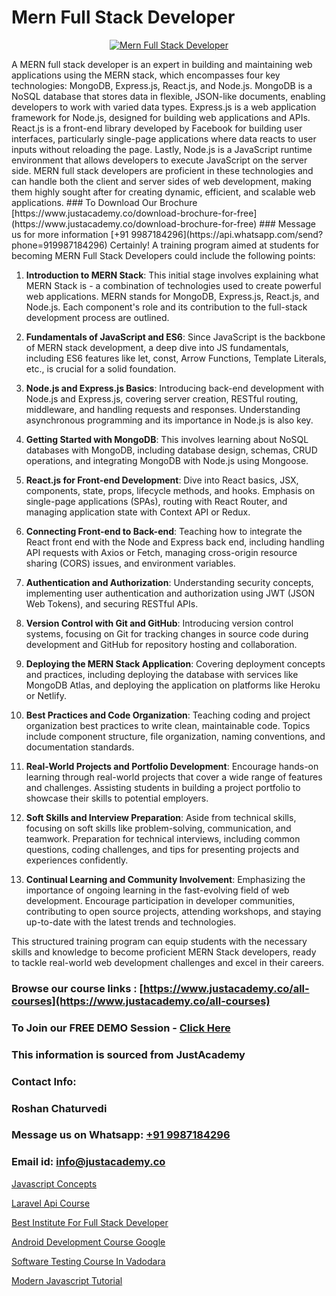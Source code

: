 # Mern Full Stack Developer

<p align="center">
  <a href="https://justacademy.co/program-detail/full-stack-web-development">
    <img src="https://justacademy.co/storage2/program_images/1704700371.webp" alt="Mern Full Stack Developer">
  </a>
</p>
A MERN full stack developer is an expert in building and maintaining web applications using the MERN stack, which encompasses four key technologies: MongoDB, Express.js, React.js, and Node.js. MongoDB is a NoSQL database that stores data in flexible, JSON-like documents, enabling developers to work with varied data types. Express.js is a web application framework for Node.js, designed for building web applications and APIs. React.js is a front-end library developed by Facebook for building user interfaces, particularly single-page applications where data reacts to user inputs without reloading the page. Lastly, Node.js is a JavaScript runtime environment that allows developers to execute JavaScript on the server side. MERN full stack developers are proficient in these technologies and can handle both the client and server sides of web development, making them highly sought after for creating dynamic, efficient, and scalable web applications.
### To Download Our Brochure [https://www.justacademy.co/download-brochure-for-free](https://www.justacademy.co/download-brochure-for-free)
### Message us for more information [+91 9987184296](https://api.whatsapp.com/send?phone=919987184296)
Certainly! A training program aimed at students for becoming MERN Full Stack Developers could include the following points:

1) **Introduction to MERN Stack**: This initial stage involves explaining what MERN Stack is - a combination of technologies used to create powerful web applications. MERN stands for MongoDB, Express.js, React.js, and Node.js. Each component's role and its contribution to the full-stack development process are outlined.

2) **Fundamentals of JavaScript and ES6**: Since JavaScript is the backbone of MERN stack development, a deep dive into JS fundamentals, including ES6 features like let, const, Arrow Functions, Template Literals, etc., is crucial for a solid foundation.

3) **Node.js and Express.js Basics**: Introducing back-end development with Node.js and Express.js, covering server creation, RESTful routing, middleware, and handling requests and responses. Understanding asynchronous programming and its importance in Node.js is also key.

4) **Getting Started with MongoDB**: This involves learning about NoSQL databases with MongoDB, including database design, schemas, CRUD operations, and integrating MongoDB with Node.js using Mongoose.

5) **React.js for Front-end Development**: Dive into React basics, JSX, components, state, props, lifecycle methods, and hooks. Emphasis on single-page applications (SPAs), routing with React Router, and managing application state with Context API or Redux.

6) **Connecting Front-end to Back-end**: Teaching how to integrate the React front end with the Node and Express back end, including handling API requests with Axios or Fetch, managing cross-origin resource sharing (CORS) issues, and environment variables.

7) **Authentication and Authorization**: Understanding security concepts, implementing user authentication and authorization using JWT (JSON Web Tokens), and securing RESTful APIs.

8) **Version Control with Git and GitHub**: Introducing version control systems, focusing on Git for tracking changes in source code during development and GitHub for repository hosting and collaboration.

9) **Deploying the MERN Stack Application**: Covering deployment concepts and practices, including deploying the database with services like MongoDB Atlas, and deploying the application on platforms like Heroku or Netlify.

10) **Best Practices and Code Organization**: Teaching coding and project organization best practices to write clean, maintainable code. Topics include component structure, file organization, naming conventions, and documentation standards.

11) **Real-World Projects and Portfolio Development**: Encourage hands-on learning through real-world projects that cover a wide range of features and challenges. Assisting students in building a project portfolio to showcase their skills to potential employers.

12) **Soft Skills and Interview Preparation**: Aside from technical skills, focusing on soft skills like problem-solving, communication, and teamwork. Preparation for technical interviews, including common questions, coding challenges, and tips for presenting projects and experiences confidently.

13) **Continual Learning and Community Involvement**: Emphasizing the importance of ongoing learning in the fast-evolving field of web development. Encourage participation in developer communities, contributing to open source projects, attending workshops, and staying up-to-date with the latest trends and technologies.

This structured training program can equip students with the necessary skills and knowledge to become proficient MERN Stack developers, ready to tackle real-world web development challenges and excel in their careers.

### Browse our course links : [https://www.justacademy.co/all-courses](https://www.justacademy.co/all-courses) 
### To Join our FREE DEMO Session - [Click Here](https://www.justacademy.co/register-for-course-demo)


### This information is sourced from JustAcademy
### Contact Info:
### Roshan Chaturvedi
### Message us on Whatsapp: [+91 9987184296](https://api.whatsapp.com/send?phone=919987184296)
### Email id: [info@justacademy.co](mailto:info@justacademy.co)
                
[Javascript Concepts](https://www.linkedin.com/pulse/javascript-concepts-justacademy-ahmedabad-rukwc?trackingId=wpTG2KFypiZM2pKqJF9NHA%3D%3D&lipi=urn%3Ali%3Apage%3Ad_flagship3_company_admin%3BG0jd%2Fn72TAC0suNcPZMgHQ%3D%3D)

[Laravel Api Course](https://www.linkedin.com/pulse/laravel-api-course-justacademy-berlin-5yyre?trackingId=2pJ%2FGTUUSzqtU%2BWX5Rdngg%3D%3D&lipi=urn%3Ali%3Apage%3Ad_flagship3_company_admin%3BTlJqsmxlRpm4BSTOQJNHnA%3D%3D)

[Best Institute For Full Stack Developer](https://medium.com/@ranepooja/best-institute-for-full-stack-developer-14ce8a3d21b9)

[Android Development Course Google](https://medium.com/@kumarishimmi99/android-development-course-google-dc8818df179d)

[Software Testing Course In Vadodara](https://justacademyin.github.io/justacademy/software-testing-course-in-vadodara)

[Modern Javascript Tutorial](https://justacademyin.github.io/justacademy/modern-javascript-tutorial)

